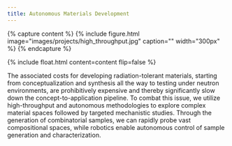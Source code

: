 ```yaml
---
title: Autonomous Materials Development
---
```


{% capture content %} {% include figure.html image="images/projects/high_throughput.jpg" caption="" width="300px" %} {% endcapture %}

{% include float.html content=content flip=false %}

The associated costs for developing radiation-tolerant materials, starting from conceptualization and synthesis all the way to testing under neutron environments, are prohibitively expensive and thereby significantly slow down the concept-to-application pipeline. To combat this issue, we utilize high-throughput and autonomous methodologies to explore complex material spaces followed by targeted mechanistic studies. Through the generation of combinatorial samples, we can rapidly probe vast compositional spaces, while robotics enable autonomous control of sample generation and characterization.